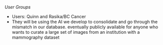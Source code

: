 *User Groups*
- Users: Quinn and Rasika/BC Cancer
- They will be using the AI we develop to consolidate and go through the mismatch in our database. 
eventually publicly available for anyone who wants to curate a large set of images from an institution with a mammography dataset
